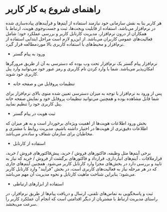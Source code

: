 # راهنمای شروع به کار کاربر

هر کاربر بنا به نقش سازمانی خود نیازمند استفاده از آیتم‌ها و فرآیندهای پیاده‌سازی شده در نرم‌افزار می‌باشد. استفاده از قابلیت ویجت‌ها، ثبت و جست‌و‌جوی هویت، ارتباط با همکاران از درون نرم‌افزار، مدیریت کارتابل کاربر و بررسی عملکرد خود؛ شامل فعالیت‌های عمومی‌ کاربران می‌باشد. از این‌رو لازم است مراحل ابتدایی استفاده از نرم‌افزار و محیط‌های با استفاده کاربری بالا موردمطالعه قرار گیرد.


- ورود به پیام گستر

نرم‌افزار پیام گستر یک نرم‌افزار تحت وب بوده که دسترسی به آن از طریق مرورگرها امکان‌پذیر می‌باشد. شما با وارد کردن نام کاربری و رمز عبور خود می‌توانید وارد پنل کاربری خود شوید.

- تنظیمات پروفایل من و صفحه خانه

پس از ورود به نرم‌افزار با توجه به میزان دسترسی تعیین شده منوی بالای نرم‌افزار برای شما قابل مشاهده بوده و همچنین می‌توانید 
تنظیمات پروفایل خود و نمایش صفحه خانه پنل کاربری خود را تنظیم نمایید.


- ثبت هویت در پیام گستر

بخش ورود اطلاعات هویت‌ها از اهمیت ویژه‌ای برخوردار است و به هر میزان که اطلاعات دقیق‌تری از هویت‌ها در اختیار داشته باشیم، مدیریت روابط با مشتری و مخاطبان برای سازمان شفاف و ساده‌‌تر می‌باشد.

- استفاده از کارتابل

برخی آیتم‌ها مثل وظیفه، فاکتورهای فروش / خرید، پیش‌فاکتورهای فروش / خرید، قرارملاقات ، آیتم‌های انبارداری، قرارداد و فاکتورهای برگشت از فروش / خرید که نیاز به تایید و بررسی دارد در بخش‌های مجزا وارد کارتابل کاربر می‌شود. همچنین آیتم‌های جاری که در هر مرحله نیاز به فعالیت‌های کاربری است، در بخش "فرآیند" وارد کارتابل کاربر می‌شود؛ بنابراین شناخت ماهیت کارتابل و نحوه مدیریت آن مهم می‌باشد. 


- استفاده از ابزارهای ارتباطی

ثبت و پاسخگویی به تماس‌های تلفنی، ارسال و دریافت پیام‌ها از طریق نرم‌افزار، در راستای مدیریت ارتباط با مشتریان از دیگر اقدامتی است که انجام آن عملکرد کاربر را سرعت می‌بخشد.
